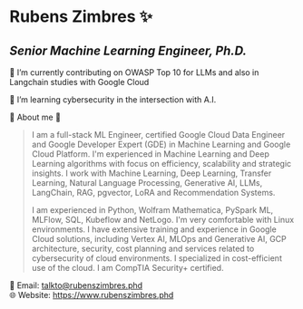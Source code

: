 # Rubens Zimbres ✨

## _Senior Machine Learning Engineer, Ph.D._

 🔭 I’m currently contributing on OWASP Top 10 for LLMs and also in Langchain studies with Google Cloud

 🚀 I’m learning cybersecurity in the intersection with A.I.

 👾 About me 👾
> I am a full-stack ML Engineer, certified Google Cloud Data Engineer and Google Developer Expert
> (GDE) in Machine Learning and Google Cloud Platform. I'm experienced in Machine Learning and
> Deep Learning algorithms with focus on efficiency, scalability and strategic insights. I work with
> Machine Learning, Deep Learning, Transfer Learning, Natural Language Processing, Generative
> AI, LLMs, LangChain, RAG, pgvector, LoRA and Recommendation Systems.
>    
> I am experienced in Python, Wolfram Mathematica, PySpark ML, MLFlow, SQL, Kubeflow and
> NetLogo. I'm very comfortable with Linux environments. I have extensive training and experience
> in Google Cloud solutions, including Vertex AI, MLOps and Generative AI, GCP architecture,
> security, cost planning and services related to cybersecurity of cloud environments. I specialized
> in cost-efficient use of the cloud. I am CompTIA Security+ certified.
  
📧 Email: talkto@rubenszimbres.phd  
🌐 Website: https://www.rubenszimbres.phd
